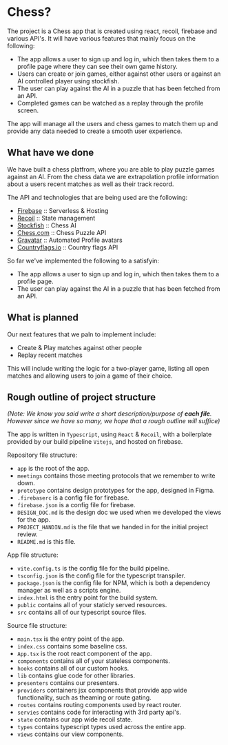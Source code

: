 # Chess?

The project is a Chess app that is created using react, recoil, firebase and various API's.
It will have various features that mainly focus on the following:

- The app allows a user to sign up and log in, which then takes them to a profile page where they can see their own game history.
- Users can create or join games, either against other users or against an AI controlled player using stockfish.
- The user can play against the AI in a puzzle that has been fetched from an API.
- Completed games can be watched as a replay through the profile screen.

The app will manage all the users and chess games to match them up and provide any data needed to create a smooth user experience.

## What have we done

We have built a chess platfrom, where you are able to play puzzle games against an AI. From the chess data we are extrapolation profile information about a users recent matches as well as their track record.

The API and technologies that are being used are the following:

- [Firebase](https://firebase.google.com/) :: Serverless & Hosting
- [Recoil](https://recoiljs.org/) :: State management
- [Stockfish](https://stockfishchess.org/) :: Chess AI
- [Chess.com](https://www.chess.com/club/chess-com-developer-community) :: Chess Puzzle API
- [Gravatar](https://sv.gravatar.com/) :: Automated Profile avatars
- [Countryflags.io](https://www.countryflags.io/) :: Country flags API

So far we've implemented the following to a satisfyin:

- The app allows a user to sign up and log in, which then takes them to a profile page.
- The user can play against the AI in a puzzle that has been fetched from an API.

## What is planned

Our next features that we paln to implement include:

- Create & Play matches against other people
- Replay recent matches

This will include writing the logic for a two-player game, listing all open matches and allowing users to join a game of their choice.

## Rough outline of project structure

_(Note: We know you said write a short description/purpose of **each file**. However since we have so many, we hope that a rough outline will suffice)_

The app is written in `Typescript`, using `React` & `Recoil`, with a boilerplate provided by our build pipeline `Vitejs`, and hosted on firebase.

Repository file structure:

- `app` is the root of the app.
- `meetings` contains those meeting protocols that we remember to write down.
- `prototype` contains design prototypes for the app, designed in Figma.
- `.firebaserc` is a config file for firebase.
- `firebase.json` is a config file for firebase.
- `DESIGN_DOC.md` is the design doc we used when we developed the views for the app.
- `PROJECT_HANDIN.md` is the file that we handed in for the initial project review.
- `README.md` is this file.

App file structure:

- `vite.config.ts` is the config file for the build pipeline.
- `tsconfig.json` is the config file for the typescript transpiler.
- `package.json` is the config file for NPM, which is both a dependency manager as well as a scripts engine.
- `index.html` is the entry point for the build system.
- `public` contains all of your staticly served resources.
- `src` contains all of our typescript source files.

Source file structure:

- `main.tsx` is the entry point of the app.
- `index.css` contains some baseline css.
- `App.tsx` is the root react component of the app.
- `components` contains all of your stateless components.
- `hooks` contains all of our custom hooks.
- `lib` contains glue code for other libraries.
- `presenters` contains our presenters.
- `providers` containers jsx components that provide app wide functionality, such as theaming or route gating.
- `routes` contains routing components used by react router.
- `servies` contains code for interacting with 3rd party api's.
- `state` contains our app wide recoil state.
- `types` contains typescript types used across the entire app.
- `views` contains our view components.

